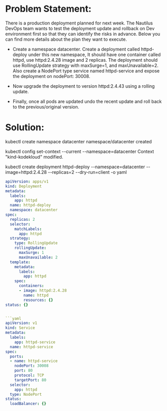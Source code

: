 # **Problem Statement:**

There is a production deployment planned for next week. The Nautilus DevOps team wants to test the deployment update and rollback on Dev environment first so that they can identify the risks in advance. Below you can find more details about the plan they want to execute.

- Create a namespace datacenter. Create a deployment called httpd-deploy under this new namespace, It should have one container called httpd, use httpd:2.4.28 image and 2 replicas. The deployment should use RollingUpdate strategy with maxSurge=1, and maxUnavailable=2. Also create a NodePort type service named httpd-service and expose the deployment on nodePort: 30008.

- Now upgrade the deployment to version httpd:2.4.43 using a rolling update.

- Finally, once all pods are updated undo the recent update and roll back to the previous/original version.

# **Solution:**

kubectl create namespace datacenter
namespace/datacenter created

kubectl config set-context --current --namespace=datacenter
Context "kind-kodekloud" modified.

kubectl create deployment httpd-deploy --namespace=datacenter --image=httpd:2.4.28 --replicas=2 --dry-run=client -o yaml

```yaml
apiVersion: apps/v1
kind: Deployment
metadata:
  labels:
    app: httpd
  name: httpd-deploy
  namespace: datacenter
spec:
  replicas: 2
  selector:
    matchLabels:
      app: httpd
  strategy: 
    type: RollingUpdate
    rollingUpdate:
      maxSurge: 1
      maxUnavailable: 2
  template:
    metadata:
      labels:
        app: httpd
    spec:
      containers:
      - image: httpd:2.4.28
        name: httpd
        resources: {}
status: {}


```yaml
apiVersion: v1
kind: Service
metadata:
  labels:
    app: httpd-service
  name: httpd-service
spec:
  ports:
  - name: httpd-service
    nodePort: 30008
    port: 80
    protocol: TCP
    targetPort: 80
  selector:
    app: httpd
  type: NodePort
status:
  loadBalancer: {}
